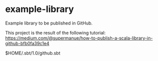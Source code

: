 # example-library

Example library to be published in GitHub.

This project is the result of the following tutorial: https://medium.com/@supermanue/how-to-publish-a-scala-library-in-github-bfb0fa39c1e4

$HOME/.sbt/1.0/github.sbt